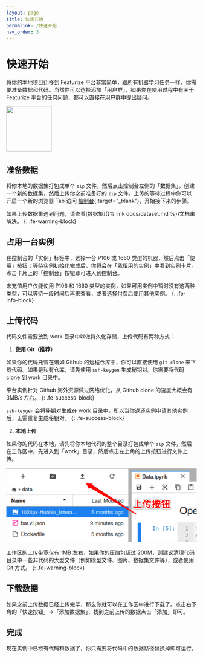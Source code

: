 ```yaml
---
layout: page
title: 快速开始
permalink: /快速开始
nav_order: 3
---
```


# 快速开始

将你的本地项目迁移到 Featurize 平台非常简单，跟所有机器学习任务一样，你需要准备数据和代码。当然你可以选择添加「用户群」，如果你在使用过程中有关于 Featurize 平台的任何问题，都可以直接在用户群中提出疑问。

<img src="https://featurize-public.oss-cn-beijing.aliyuncs.com/wechat-group.png" width="120" height="120" />

## 准备数据

将你本地的数据集打包成单个 `zip` 文件，然后点击控制台左侧的「数据集」，创建一个新的数据集，然后上传你之前准备好的 `zip` 文件。上传的等待过程中你可以开启一个新的浏览器 Tab 访问 [控制台](https://featurize.cn){:target="_blank"}，开始接下来的步骤。

如果上传数据集遇到问题，请查看[数据集]({% link docs/dataset.md %})文档来解决。
{: .fe-warning-block}

## 占用一台实例

在控制台的「实例」标签中，选择一台 P106 或 1660 类型的机器，然后点击「使用」按钮；等待实例初始化完成后，你将会在「我租用的实例」中看到实例卡片。点击卡片上的「控制台」按钮即可进入到控制台。

未充值用户仅能使用 P106 和 1660 类型的实例，如果可用实例中暂时没有这两种类型，可以等待一段时间后再来查看，或者选择付费后使用其他实例。
{: .fe-info-block}

## 上传代码

代码文件需要放到 work 目录中以做持久化存储，上传代码有两种方式：

1. **使用 Git（推荐）**

如果你的代码托管在诸如 Github 的远程仓库中，你可以直接使用 `git clone` 来下载代码。如果是私有仓库，请先使用 `ssh-keygen` 生成秘钥对。你需要将代码 clone 到 work 目录中。

平台实例针对 Github 海外资源做过网络优化，从 Github clone 的速度大概会有 3MB/s 左右。
{: .fe-success-block}

`ssh-keygen` 会将秘钥对生成在 work 目录中，所以当你退还实例申请其他实例后，无需重复生成秘钥对。
{: .fe-success-block}

2. **本地上传**

如果你的代码在本地，请先将你本地代码的整个目录打包成单个 `zip` 文件，然后在工作区中，先进入到「work」目录，然后点击左上角的上传按钮进行文件上传。

![](/asset/workspace-upload.png)

工作区的上传带宽仅有 1MB 左右，如果你的压缩包超过 200M，则建议清理代码目录中一些非代码的大型文件（例如模型文件、图片、数据集文件等），或者使用 Git 方式。
{: .fe-warning-block}

## 下载数据

如果之前上传数据已经上传完毕，那么你就可以在工作区中进行下载了。点击右下角的「快速按钮」->「添加数据集」，找到之前上传的数据点击「添加」即可。

## 完成

现在实例中已经有代码和数据了，你只需要将代码中的数据路径替换掉即可运行。
